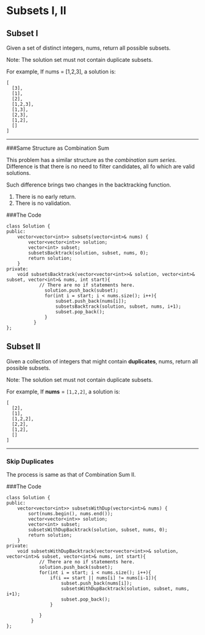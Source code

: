 # Subsets I, II

## Subset I

Given a set of distinct integers, nums, return all possible subsets.

Note: The solution set must not contain duplicate subsets.

For example,
If nums = [1,2,3], a solution is:

```
[
  [3],
  [1],
  [2],
  [1,2,3],
  [1,3],
  [2,3],
  [1,2],
  []
]
```

---


###Same Structure as Combination Sum 

This problem has a similar structure as the *combination sum series*. Difference is that there is no need to filter candidates, all fo which are valid solutions.

Such difference brings two changes in the backtracking function.

1. There is no early return.
2. There is no validation.


###The Code

```
class Solution {
public:
    vector<vector<int>> subsets(vector<int>& nums) {
        vector<vector<int>> solution;
        vector<int> subset;
        subsetsBacktrack(solution, subset, nums, 0);
        return solution;
    }
private:
    void subsetsBacktrack(vector<vector<int>>& solution, vector<int>& subset, vector<int>& nums, int start){
            // There are no if statements here.
              solution.push_back(subset);
              for(int i = start; i < nums.size(); i++){
                  subset.push_back(nums[i]);
                  subsetsBacktrack(solution, subset, nums, i+1);
                  subset.pop_back();
              }
          }
};
```


## Subset II

Given a collection of integers that might contain **duplicates**, nums, return all possible subsets.

Note: The solution set must not contain duplicate subsets.

For example,
If **nums** = ```[1,2,2]```, a solution is:

```
[
  [2],
  [1],
  [1,2,2],
  [2,2],
  [1,2],
  []
]
```



---

### Skip Duplicates

The process is same as that of Combination Sum II.

###The Code

```
class Solution {
public:
    vector<vector<int>> subsetsWithDup(vector<int>& nums) {
        sort(nums.begin(), nums.end());
        vector<vector<int>> solution;
        vector<int> subset;
        subsetsWithDupBacktrack(solution, subset, nums, 0);
        return solution;
    }
private:
    void subsetsWithDupBacktrack(vector<vector<int>>& solution, vector<int>& subset, vector<int>& nums, int start){
            // There are no if statements here.
            solution.push_back(subset);
            for(int i = start; i < nums.size(); i++){
                if(i == start || nums[i] != nums[i-1]){
                    subset.push_back(nums[i]);
                    subsetsWithDupBacktrack(solution, subset, nums, i+1);
                    subset.pop_back();
                }
                
            }
         }
};


```